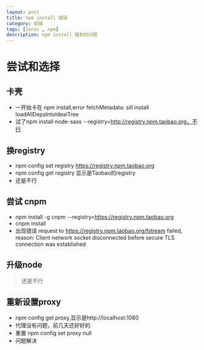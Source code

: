 ```yaml
---
layout: post
title: npm install 错误
category: 前端
tags: [ionic , npm]
description: npm install 碰到的问题
---
```


# 尝试和选择

## 卡壳
 * 一开始卡在 npm install,error fetchMetadata: sill install loadAllDepsIntoIdealTree
 * 试了npm install node-sass --registry=http://registry.npm.taobao.org，不行
 
## 换registry
 * npm config set registry https://registry.npm.taobao.org
 * npm config get registry 显示是Taobao的registry
 * 还是不行
## 尝试 cnpm
 * npm install -g cnpm --registry=https://registry.npm.taobao.org
 * cnpm install
 * 出现错误 request to https://registry.npm.taobao.org/fstream failed, reason: Client network socket disconnected before secure TLS connection was established
## 升级node
 > 还是不行
## 重新设置proxy
 * npm config get proxy,显示是http://localhost:1080
 * 代理没有问题，前几天还好好的
 * 重置 npm config set proxy null
 * 问题解决

 